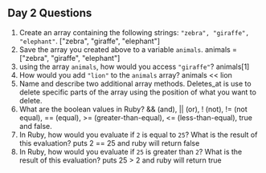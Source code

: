 ## Day 2 Questions

1. Create an array containing the following strings: `"zebra", "giraffe", "elephant"`.
["zebra", "giraffe", "elephant"]
1. Save the array you created above to a variable `animals`.
animals = ["zebra", "giraffe", "elephant"]
1. using the array `animals`, how would you access `"giraffe"`?
animals[1]
1. How would you add `"lion"` to the `animals` array?
animals << lion
1. Name and describe two additional array methods.
Deletes_at is use to delete specific parts of the array using the position of what you want to delete.
1. What are the boolean values in Ruby?
&& (and), || (or), ! (not), != (not equal), == (equal), >= (greater-than-equal), <= (less-than-equal), true and false.
1. In Ruby, how would you evaluate if `2` is equal to `25`? What is the result of this evaluation?
puts 2 == 25 and ruby will return false
1. In Ruby, how would you evaluate if `25` is greater than `2`? What is the result of this evaluation?
puts 25 > 2 and ruby will return true
